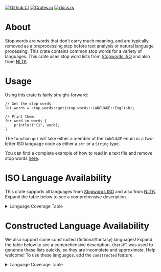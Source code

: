 [![Github CI](https://github.com/cmccomb/rust-stop-words/actions/workflows/tests.yml/badge.svg)](https://github.com/cmccomb/rust-stop-words/actions)
[![Crates.io](https://img.shields.io/crates/v/stop-words.svg)](https://crates.io/crates/stop-words)
[![docs.rs](https://img.shields.io/docsrs/stop-words/latest?logo=rust)](https://docs.rs/stop-words)
# About

Stop words are words that don't carry much meaning, and are typically removed as a preprocessing step before text
analysis or natural language processing. This crate contains common stop words for a variety of languages. This crate uses stop word
lists from [Stopwords ISO](https://github.com/stopwords-iso) and also from [NLTK](https://www.nltk.org/).

# Usage
Using this crate is fairly straight-forward: 
```rust, ignore
// Get the stop words
let words = stop_words::get(stop_words::LANGUAGE::English);

// Print them
for word in words {
    println!("{}", word);
}
```
The function ``get`` will take either a member of the `LANGUAGE` enum or a two-letter ISO language code as either a `str` or a `String` type.

You can find a complete example of how to read in a text file and remove stop words [here](https://github.com/cmccomb/rust-stop-words/blob/master/examples/remove_stop_words_with_regex.rs).


# ISO Language Availability
This crate supports all languages from [Stopwords ISO](https://github.com/stopwords-iso) and also from [NLTK](https://www.nltk.org/). Expand the table below to see a comprehensive description.
<details>
    <summary>Language Coverage Table</summary>

| ISO 639-1 Code | Language                                                                         | Stopwords ISO | NLTK |
|----------------|----------------------------------------------------------------------------------|---------------|------|
| aa             | Afar                                                                             |               |      |
| ab             | Abkhazian                                                                        |               |      |
| af             | Afrikaans                                                                        | ✓             |      |
| ak             | Akan                                                                             |               |      |
| sq             | Albanian                                                                         |               |      |
| am             | Amharic                                                                          |               |      |
| ar             | Arabic                                                                           | ✓             | ✓    |
| an             | Aragonese                                                                        |               |      |
| hy             | Armenian                                                                         | ✓             |      |
| as             | Assamese                                                                         |               |      |
| av             | Avaric                                                                           |               |      |
| ae             | Avestan                                                                          |               |      |
| ay             | Aymara                                                                           |               |      |
| az             | Azerbaijani                                                                      |               | ✓    |
| ba             | Bashkir                                                                          |               |      |
| bm             | Bambara                                                                          |               |      |
| eu             | Basque                                                                           | ✓             |      |
| be             | Belarusian                                                                       |               |      |
| bn             | Bengali                                                                          | ✓             |      |
| bh             | Bihari languages                                                                 |               |      |
| bi             | Bislama                                                                          |               |      |
| bo             | Tibetan                                                                          |               |      |
| bs             | Bosnian                                                                          |               |      |
| br             | Breton                                                                           | ✓             |      |
| bg             | Bulgarian                                                                        | ✓             |      |
| my             | Burmese                                                                          |               |      |
| ca             | Catalan; Valencian                                                               | ✓             |      |
| cs             | Czech                                                                            | ✓             |      |
| ch             | Chamorro                                                                         |               |      |
| ce             | Chechen                                                                          |               |      |
| zh             | Chinese                                                                          | ✓             |      |
| cu             | Church Slavic; Old Slavonic; Church Slavonic; Old Bulgarian; Old Church Slavonic |               |      |
| cv             | Chuvash                                                                          |               |      |
| kw             | Cornish                                                                          |               |      |
| co             | Corsican                                                                         |               |      |
| cr             | Cree                                                                             |               |      |
| cy             | Welsh                                                                            |               |      |
| da             | Danish                                                                           | ✓             | ✓    |
| de             | German                                                                           | ✓             | ✓    |
| dv             | Divehi; Dhivehi; Maldivian                                                       |               |      |
| nl             | Dutch; Flemish                                                                   | ✓             | ✓    |
| dz             | Dzongkha                                                                         |               |      |
| el             | Greek, Modern (1453-)                                                            | ✓             | ✓    |
| en             | English                                                                          | ✓             | ✓    |
| eo             | Esperanto                                                                        | ✓             |      |
| et             | Estonian                                                                         | ✓             |      |
| ee             | Ewe                                                                              |               |      |
| fo             | Faroese                                                                          |               |      |
| fa             | Persian                                                                          | ✓             |      |
| fj             | Fijian                                                                           |               |      |
| fi             | Finnish                                                                          | ✓             | ✓    |
| fr             | French                                                                           | ✓             | ✓    |
| fy             | Western Frisian                                                                  |               |      |
| ff             | Fulah                                                                            |               |      |
| ka             | Georgian                                                                         |               |      |
| gd             | Gaelic; Scottish Gaelic                                                          |               |      |
| ga             | Irish                                                                            | ✓             |      |
| gl             | Galician                                                                         | ✓             |      |
| gv             | Manx                                                                             |               |      |
| gn             | Guarani                                                                          |               |      |
| gu             | Gujarati                                                                         | ✓             |      |
| ht             | Haitian; Haitian Creole                                                          |               |      |
| ha             | Hausa                                                                            | ✓             |      |
| he             | Hebrew                                                                           | ✓             |      |
| hz             | Herero                                                                           |               |      |
| hi             | Hindi                                                                            | ✓             |      |
| ho             | Hiri Motu                                                                        |               |      |
| hr             | Croatian                                                                         | ✓             |      |
| hu             | Hungarian                                                                        | ✓             | ✓    |
| ig             | Igbo                                                                             |               |      |
| is             | Icelandic                                                                        |               |      |
| io             | Ido                                                                              |               |      |
| ii             | Sichuan Yi; Nuosu                                                                |               |      |
| iu             | Inuktitut                                                                        |               |      |
| ie             | Interlingue; Occidental                                                          |               |      |
| ia             | Interlingua (International Auxiliary Language Association)                       |               |      |
| id             | Indonesian                                                                       | ✓             | ✓    |
| ik             | Inupiaq                                                                          |               |      |  
| it             | Italian                                                                          | ✓             | ✓    |
| jv             | Javanese                                                                         |               |      |
| ja             | Japanese                                                                         | ✓             |      |
| kl             | Kalaallisut; Greenlandic                                                         |               |      |
| kn             | Kannada                                                                          |               |      |
| ks             | Kashmiri                                                                         |               |      |
| kr             | Kanuri                                                                           |               |      |
| kk             | Kazakh                                                                           |               | ✓    |
| km             | Central Khmer                                                                    |               |      |
| ki             | Kikuyu; Gikuyu                                                                   |               |      |
| rw             | Kinyarwanda                                                                      |               |      |
| ky             | Kirghiz; Kyrgyz                                                                  |               |      |
| kv             | Komi                                                                             |               |      |
| kg             | Kongo                                                                            |               |      |
| ko             | Korean                                                                           | ✓             |      |
| kj             | Kuanyama; Kwanyama                                                               |               |      |
| ku             | Kurdish                                                                          | ✓             |      |
| lo             | Lao                                                                              |               |      |
| la             | Latin                                                                            | ✓             |      |
| lv             | Latvian                                                                          | ✓             |      |
| li             | Limburgan; Limburger; Limburgish                                                 |               |      |
| ln             | Lingala                                                                          |               |      |
| lt             | Lithuanian                                                                       | ✓             |      |
| lb             | Luxembourgish; Letzeburgesch                                                     |               |      |
| lu             | Luba-Katanga                                                                     |               |      |
| lg             | Ganda                                                                            |               |      |
| mk             | Macedonian                                                                       |               |      |
| mh             | Marshallese                                                                      |               |      |
| ml             | Malayalam                                                                        |               |      |
| mi             | Maori                                                                            |               |      |
| mr             | Marathi                                                                          | ✓             |      |
| ms             | Malay                                                                            | ✓             |      |
| mg             | Malagasy                                                                         |               |      |
| mt             | Maltese                                                                          |               |      |
| mn             | Mongolian                                                                        |               |      |
| na             | Nauru                                                                            |               |      |
| nv             | Navajo; Navaho                                                                   |               |      |
| nr             | Ndebele, South; South Ndebele                                                    |               |      |
| nd             | Ndebele, North; North Ndebele                                                    |               |      |
| ng             | Ndonga                                                                           |               |      |
| ne             | Nepali                                                                           |               | ✓    |
| nn             | Norwegian Nynorsk; Nynorsk, Norwegian                                            |               |      |
| nb             | Bokmål, Norwegian; Norwegian Bokmål                                              |               |      |
| no             | Norwegian                                                                        | ✓             | ✓    |
| ny             | Chichewa; Chewa; Nyanja                                                          |               |      |
| oc             | Occitan (post 1500)                                                              |               |      |
| oj             | Ojibwa                                                                           |               |      |
| or             | Oriya                                                                            |               |      |
| om             | Oromo                                                                            |               |      |
| os             | Ossetian; Ossetic                                                                |               |      |
| pa             | Panjabi; Punjabi                                                                 |               |      |
| pi             | Pali                                                                             |               |      |
| pl             | Polish                                                                           | ✓             |      |
| pt             | Portuguese                                                                       | ✓             | ✓    |
| ps             | Pushto; Pashto                                                                   |               |      |
| qu             | Quechua                                                                          |               |      |
| rm             | Romansh                                                                          |               |      |
| ro             | Romanian; Moldavian; Moldovan                                                    | ✓             | ✓    |
| rn             | Rundi                                                                            |               |      |
| ru             | Russian                                                                          | ✓             | ✓    |
| sg             | Sango                                                                            |               |      |
| sa             | Sanskrit                                                                         |               |      |
| si             | Sinhala; Sinhalese                                                               |               |      |
| sk             | Slovak                                                                           | ✓             |      |
| sl             | Slovenian                                                                        | ✓             | ✓    |
| se             | Northern Sami                                                                    |               |      |
| sm             | Samoan                                                                           |               |      |
| sn             | Shona                                                                            |               |      |
| sd             | Sindhi                                                                           |               |      |
| so             | Somali                                                                           | ✓             |      |
| st             | Sotho, Southern                                                                  | ✓             |      |
| es             | Spanish; Castilian                                                               | ✓             | ✓    |
| sc             | Sardinian                                                                        |               |      |
| sr             | Serbian                                                                          |               |      |
| ss             | Swati                                                                            |               |      |
| su             | Sundanese                                                                        |               |      |
| sw             | Swahili                                                                          | ✓             |      |
| sv             | Swedish                                                                          | ✓             | ✓    |
| ty             | Tahitian                                                                         |               |      |
| ta             | Tamil                                                                            |               |      |
| tt             | Tatar                                                                            |               |      |
| te             | Telugu                                                                           |               |      |
| tg             | Tajik                                                                            |               | ✓    |
| tl             | Tagalog                                                                          | ✓             |      |
| th             | Thai                                                                             | ✓             |      |
| ti             | Tigrinya                                                                         |               |      |
| to             | Tonga (Tonga Islands)                                                            |               |      |
| tn             | Tswana                                                                           |               |      |
| ts             | Tsonga                                                                           |               |      |
| tk             | Turkmen                                                                          |               |      |
| tr             | Turkish                                                                          | ✓             | ✓    |
| tw             | Twi                                                                              |               |      |
| ug             | Uighur; Uyghur                                                                   |               |      |
| uk             | Ukrainian                                                                        | ✓             |      |
| ur             | Urdu                                                                             | ✓             |      |
| uz             | Uzbek                                                                            |               |      |
| ve             | Venda                                                                            |               |      |
| vi             | Vietnamese                                                                       | ✓             |      |
| vo             | Volapük                                                                          |               |      |
| wa             | Walloon                                                                          |               |      |
| wo             | Wolof                                                                            |               |      |
| xh             | Xhosa                                                                            |               |      |
| yi             | Yiddish                                                                          |               |      |
| yo             | Yoruba                                                                           | ✓             |      |
| za             | Zhuang; Chuang                                                                   |               |      |
| zu             | Zulu                                                                             | ✓             |      |

</details>

# Constructed Language Availability
We also support some constructed (fictional/fantasy) languages! Expand the table below to see a comprehensive description. `ChatGPT` was used to generate these lists quickly, so they are incomplete and approximate. Help welcome! To use these languages, add the `constructed` feature.

<details>
    <summary>Language Coverage Table</summary>

| ISO 639-3 Code           | Language                                                                                    |
|--------------------------|---------------------------------------------------------------------------------------------|
| qya                      | [Quenya](https://en.wikipedia.org/wiki/Quenya)                                              |
| sjn                      | [Sindarin](https://en.wikipedia.org/wiki/Sindarin)                                          |
| tlh                      | [Klingon](https://en.wikipedia.org/wiki/Klingon)                                            |
| mis (_dot_ is used here) | [Dothraki](https://en.wikipedia.org/wiki/Dothraki_language)                                 |
| mis (_dov_ is used here) | [Dovahzul](https://www.thuum.org/library/Dovahzul%20Print%20Dictionary%204th%20Edition.pdf) |
| mis (_nav_ is used here) | [Navi](https://en.wikipedia.org/wiki/Na%CA%BCvi_language)                                   | 
| mis (_val_ is used here) | [High Valyrian](https://en.wikipedia.org/wiki/Valyrian_languages)                           |

The following prompt was used with the Mar 14, 2023 version of `ChatGPT`:
```text
Please give me one list of 20+ stop words for each of the following languages: Sindarin, Quenya, Dothraki, Na'vi, 
Dovahzul, Klingon, and High Valyrian. I'd like the lists to be formatted as follows:
Sindarin
1. [word goes here]
2. [word goes here]
...
Quenya
1. [word goes here]
...

And so on.
```

</details>
